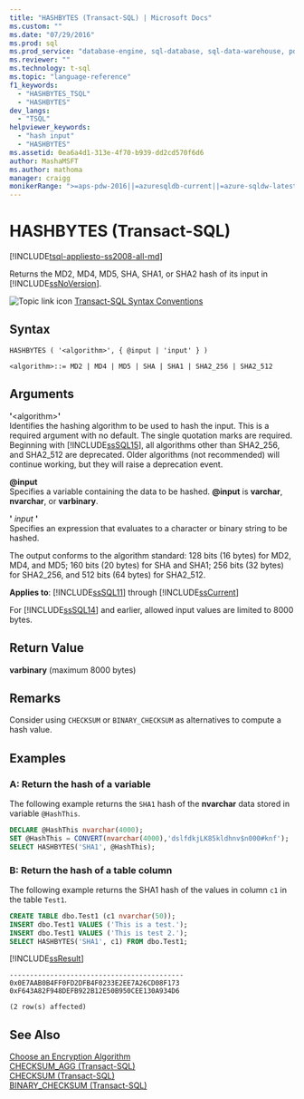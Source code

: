 ```yaml
---
title: "HASHBYTES (Transact-SQL) | Microsoft Docs"
ms.custom: ""
ms.date: "07/29/2016"
ms.prod: sql
ms.prod_service: "database-engine, sql-database, sql-data-warehouse, pdw"
ms.reviewer: ""
ms.technology: t-sql
ms.topic: "language-reference"
f1_keywords: 
  - "HASHBYTES_TSQL"
  - "HASHBYTES"
dev_langs: 
  - "TSQL"
helpviewer_keywords: 
  - "hash input"
  - "HASHBYTES"
ms.assetid: 0ea6a4d1-313e-4f70-b939-dd2cd570f6d6
author: MashaMSFT
ms.author: mathoma
manager: craigg
monikerRange: ">=aps-pdw-2016||=azuresqldb-current||=azure-sqldw-latest||>=sql-server-2016||=sqlallproducts-allversions||>=sql-server-linux-2017||=azuresqldb-mi-current"
---
```

# HASHBYTES (Transact-SQL)
[!INCLUDE[tsql-appliesto-ss2008-all-md](../../includes/tsql-appliesto-ss2008-all-md.md)]

  Returns the MD2, MD4, MD5, SHA, SHA1, or SHA2 hash of its input in [!INCLUDE[ssNoVersion](../../includes/ssnoversion-md.md)].  
  
 ![Topic link icon](../../database-engine/configure-windows/media/topic-link.gif "Topic link icon") [Transact-SQL Syntax Conventions](../../t-sql/language-elements/transact-sql-syntax-conventions-transact-sql.md)  
  
## Syntax  
  
```  
HASHBYTES ( '<algorithm>', { @input | 'input' } )  
  
<algorithm>::= MD2 | MD4 | MD5 | SHA | SHA1 | SHA2_256 | SHA2_512   
```  
  
## Arguments  
 **'**\<algorithm>**'**  
 Identifies the hashing algorithm to be used to hash the input. This is a required argument with no default. The single quotation marks are required. Beginning with [!INCLUDE[ssSQL15](../../includes/sssql15-md.md)], all algorithms other than SHA2_256, and SHA2_512 are deprecated. Older algorithms (not recommended) will continue working, but they will raise a deprecation event.  
  
 **@input**  
 Specifies a variable containing the data to be hashed. **@input** is **varchar**, **nvarchar**, or **varbinary**.  
  
 **'** *input* **'**  
 Specifies an expression that evaluates to a character or binary string to be hashed.  
  
 The output conforms to the algorithm standard: 128 bits (16 bytes) for MD2, MD4, and MD5; 160 bits (20 bytes) for SHA and SHA1; 256 bits (32 bytes) for SHA2_256, and 512 bits (64 bytes) for SHA2_512.  
  
**Applies to**: [!INCLUDE[ssSQL11](../../includes/sssql11-md.md)] through [!INCLUDE[ssCurrent](../../includes/sscurrent-md.md)]
  
 For [!INCLUDE[ssSQL14](../../includes/sssql14-md.md)] and earlier, allowed input values are limited to 8000 bytes.  
  
## Return Value  
 **varbinary** (maximum 8000 bytes)  

## Remarks  
Consider using `CHECKSUM` or `BINARY_CHECKSUM` as alternatives to compute a hash value.

## Examples  
### A: Return the hash of a variable  
 The following example returns the `SHA1` hash of the **nvarchar** data stored in variable `@HashThis`.  
  
```sql  
DECLARE @HashThis nvarchar(4000);  
SET @HashThis = CONVERT(nvarchar(4000),'dslfdkjLK85kldhnv$n000#knf');  
SELECT HASHBYTES('SHA1', @HashThis);  
```  
  
### B: Return the hash of a table column  
 The following example returns the SHA1 hash of the values in column `c1` in the table `Test1`.  
  
```sql  
CREATE TABLE dbo.Test1 (c1 nvarchar(50));  
INSERT dbo.Test1 VALUES ('This is a test.');  
INSERT dbo.Test1 VALUES ('This is test 2.');  
SELECT HASHBYTES('SHA1', c1) FROM dbo.Test1;  
```  
  
 [!INCLUDE[ssResult](../../includes/ssresult-md.md)]  
  
```  
-------------------------------------------  
0x0E7AAB0B4FF0FD2DFB4F0233E2EE7A26CD08F173  
0xF643A82F948DEFB922B12E50B950CEE130A934D6  
  
(2 row(s) affected)  
```  
  
## See Also  
[Choose an Encryption Algorithm](../../relational-databases/security/encryption/choose-an-encryption-algorithm.md)  
[CHECKSUM_AGG &#40;Transact-SQL&#41;](../../t-sql/functions/checksum-agg-transact-sql.md)  
[CHECKSUM &#40;Transact-SQL&#41;](../../t-sql/functions/checksum-transact-sql.md)  
[BINARY_CHECKSUM  &#40;Transact-SQL&#41;](../../t-sql/functions/binary-checksum-transact-sql.md)  
  
